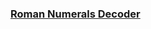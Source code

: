 ### [Roman Numerals Decoder](https://www.codewars.com/kata/51b6249c4612257ac0000005/train/typescript)

